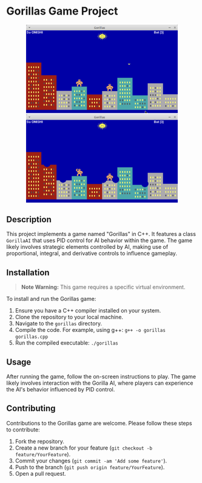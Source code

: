 # Gorillas Game Project

<!-- ![Gorillas Game Screenshot](https://github.com/soso0024/cpp-assignment/blob/main/gorillas/images/01.png) -->

<p align="center">
  <img src="https://github.com/soso0024/cpp-assignment/blob/main/gorillas/images/01.png" alt="gorillas image 01" width="400"/>
  <img src="https://github.com/soso0024/cpp-assignment/blob/main/gorillas/images/02.png" alt="gorillas image 02" width="400"/>
</p>


## Description
This project implements a game named "Gorillas" in C++. It features a class `GorillaAI` that uses PID control for AI behavior within the game. The game likely involves strategic elements controlled by AI, making use of proportional, integral, and derivative controls to influence gameplay.

## Installation

> **Note Warning:** This game requires a specific virtual environment.

To install and run the Gorillas game:
1. Ensure you have a C++ compiler installed on your system.
2. Clone the repository to your local machine.
3. Navigate to the `gorillas` directory.
4. Compile the code. For example, using g++: `g++ -o gorillas gorillas.cpp`
5. Run the compiled executable: `./gorillas`

## Usage
After running the game, follow the on-screen instructions to play. The game likely involves interaction with the Gorilla AI, where players can experience the AI's behavior influenced by PID control.

## Contributing
Contributions to the Gorillas game are welcome. Please follow these steps to contribute:
1. Fork the repository.
2. Create a new branch for your feature (`git checkout -b feature/YourFeature`).
3. Commit your changes (`git commit -am 'Add some feature'`).
4. Push to the branch (`git push origin feature/YourFeature`).
5. Open a pull request.

